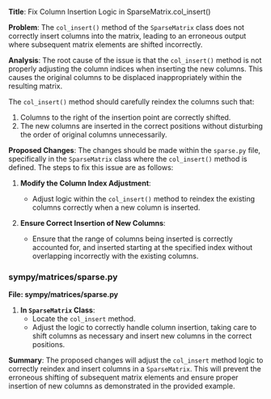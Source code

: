 **Title**: Fix Column Insertion Logic in SparseMatrix.col_insert()

**Problem**: The `col_insert()` method of the `SparseMatrix` class does not correctly insert columns into the matrix, leading to an erroneous output where subsequent matrix elements are shifted incorrectly.

**Analysis**: The root cause of the issue is that the `col_insert()` method is not properly adjusting the column indices when inserting the new columns. This causes the original columns to be displaced inappropriately within the resulting matrix.

The `col_insert()` method should carefully reindex the columns such that:
1. Columns to the right of the insertion point are correctly shifted.
2. The new columns are inserted in the correct positions without disturbing the order of original columns unnecessarily.

**Proposed Changes**: The changes should be made within the `sparse.py` file, specifically in the `SparseMatrix` class where the `col_insert()` method is defined. The steps to fix this issue are as follows:

1. **Modify the Column Index Adjustment**:
   - Adjust logic within the `col_insert()` method to reindex the existing columns correctly when a new column is inserted.

2. **Ensure Correct Insertion of New Columns**:
   - Ensure that the range of columns being inserted is correctly accounted for, and inserted starting at the specified index without overlapping incorrectly with the existing columns.

### sympy/matrices/sparse.py

**File: sympy/matrices/sparse.py**

1. **In `SparseMatrix` Class**:
   - Locate the `col_insert` method.
   - Adjust the logic to correctly handle column insertion, taking care to shift columns as necessary and insert new columns in the correct positions.



**Summary**: The proposed changes will adjust the `col_insert` method logic to correctly reindex and insert columns in a `SparseMatrix`. This will prevent the erroneous shifting of subsequent matrix elements and ensure proper insertion of new columns as demonstrated in the provided example.